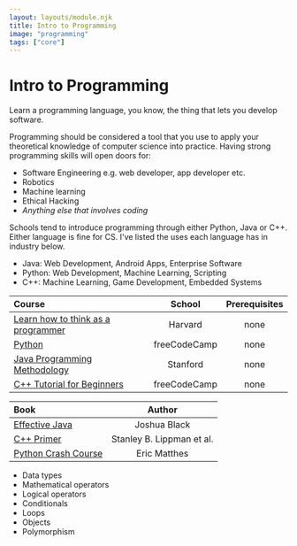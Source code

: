 ```yaml
---
layout: layouts/module.njk
title: Intro to Programming
image: "programming"
tags: ["core"]
---
```


<!-- Start Heading -->

# Intro to Programming

Learn a programming language, you know, the thing that lets you develop software.

<!-- End Heading -->

<!-- Start Rationale -->

Programming should be considered a tool that you use to apply your theoretical knowledge of computer science into practice. Having strong programming skills will open doors for:

- Software Engineering e.g. web developer, app developer etc.
- Robotics
- Machine learning
- Ethical Hacking
- _Anything else that involves coding_
<!-- End Rationale -->

<!-- Start Resources -->

Schools tend to introduce programming through either Python, Java or C++. Either language is fine for CS. I've listed the uses each language has in industry below.

- Java: Web Development, Android Apps, Enterprise Software
- Python: Web Development, Machine Learning, Scripting
- C++: Machine Learning, Game Development, Embedded Systems

| Course                                                                                   |    School    | Prerequisites |
| :--------------------------------------------------------------------------------------- | :----------: | :-----------: |
| [Learn how to think as a programmer](https://cs50.harvard.edu/x/2020/)                   |   Harvard    |     none      |
| [Python](https://www.youtube.com/watch?v=rfscVS0vtbw)                                    | freeCodeCamp |     none      |
| [Java Programming Methodology](https://www.youtube.com/playlist?list=PL84A56BC7F4A1F852) |   Stanford   |     none      |
| [C++ Tutorial for Beginners](https://www.youtube.com/watch?v=vLnPwxZdW4Y)                | freeCodeCamp |     none      |

<!-- End Resources -->

<!-- Start RecommendedBooks -->

| Book                                                                                     |          Author           |
| :--------------------------------------------------------------------------------------- | :-----------------------: |
| [Effective Java](https://www.oreilly.com/library/view/effective-java-3rd/9780134686097/) |       Joshua Black        |
| [C++ Primer](https://www.amazon.co.uk/dp/0321714113)                                     | Stanley B. Lippman et al. |
| [Python Crash Course](https://www.amazon.co.uk/dp/1593276036/)                           |       Eric Matthes        |

<!-- End RecommendedBooks -->

<!-- Start Checklist -->

- Data types
- Mathematical operators
- Logical operators
- Conditionals
- Loops
- Objects
- Polymorphism
<!-- End Checklist -->
